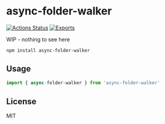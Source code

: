 # async-folder-walker
[![Actions Status](https://github.com/bcomnes/async-folder-walker/workflows/tests/badge.svg)](https://github.com/bcomnes/async-folder-walker/actions)
[![Exports](https://img.shields.io/badge/exports-esm-blue)](https://github.com/standard-things/esm)

WIP - nothing to see here

```
npm install async-folder-walker
```

## Usage

``` js
import { async-folder-walker } from 'async-folder-walker'
```

## License

MIT
